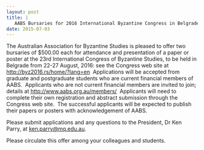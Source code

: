 ```yaml
---
layout: post
title: |
   AABS Bursaries for 2016 International Byzantine Congress in Belgrade
date: 2015-07-03
---
```


The Australian Association for Byzantine Studies is pleased to offer two
bursaries of $500.00 each for attendance and presentation of a paper or
poster at the 23rd International Congress of Byzantine Studies, to be
held in Belgrade from 22-27 August, 2016: see the Congress web site at
<http://byz2016.rs/home/?lang=en>  Applications will be accepted from
graduate and postgraduate students who are current financial members of
AABS.  Applicants who are not current financial members are invited to
join; details at <http://www.aabs.org.au/members/>  Applicants will need
to complete their own registration and abstract submission through the
Congress web site.  The successful applicants will be expected to
publish their papers or posters with acknowledgement of
AABS.

Please submit applications and any questions to the
President, Dr Ken Parry, at
[ken.parry@mq.edu.au](mailto:ken.parry@mq.edu.au).

Please
circulate this offer among your colleagues and students.
